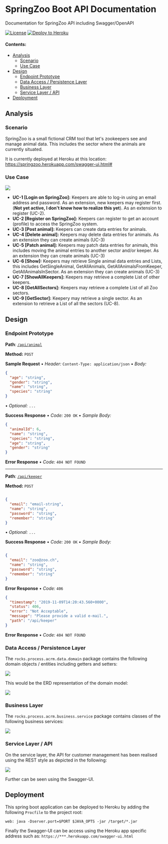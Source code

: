 # SpringZoo Boot API Documentation

Documentation for SpringZoo API including Swagger/OpenAPI

[![License](http://img.shields.io/:license-apache-blue.svg)](http://www.apache.org/licenses/LICENSE-2.0.html)
[![Deploy to Heroku](https://img.shields.io/badge/deploy%20to-Heroku-6762a6.svg?longCache=true)](https://heroku.com/deploy)

#### Contents:
- [Analysis](#analysis)
  - [Scenario](#scenario)
  - [Use Case](#use-case)
- [Design](#design)
  - [Endpoint Prototype](#endpoint-prototype)
  - [Data Access / Persistence Layer](#data-access--persistence-layer)
  - [Business Layer](#business-layer)
  - [Service Layer / API](#service-layer--api)
- [Deployment](#deployment)

## Analysis

### Scenario

SpringZoo is a small fictional CRM tool that let's zookeepers see and manage animal data. This includes the sector where the animals are currently situated.

It is currently deployed at Heroku at this location:
https://springzoo.herokuapp.com/swagger-ui.html#

### Use Case
![](images/SpringZoo-Use-Case.png)
- **UC-1 [Login on SpringZoo]:** Keepers are able to log-in using an email address and password. As an extension, new keepers may register first. (**Not yet active, I don't know how to realize this yet**). As an extension to register (UC-2).
- **UC-2 [Register on SpringZoo]:** Keepers can register to get an account (profile) to access the SpringZoo system.
- **UC-3 [Post animal]:** Keepers can create data entries for animals.
- **UC-4 [Delete animal]:** Keepers may delete data entries for animals. As an extension they can create animals (UC-3)
- **UC-5 [Patch animal]:** Keepers may patch data entries for animals, this includes moving the animal entries to another sector and/or keeper. As an extension they can create animals (UC-3)
- **UC-6 [Show]:** Keepers may retrieve Single animal data entries and Lists, this includes GetSingleAnimal, GetAllAnimals, GetAllAnimalsFromKeeper, GetAllAnimalsInSector. As an extension they can create animals (UC-3)
- **UC-7 [ShowAllKeepers]:** Keepers may retrieve a complete List of other keepers.
- **UC-8 [GetAllSectors]:** Keepers may retrieve a complete List of all Zoo sectors.
- **UC-9 [GetSector]:** Keepery may retrieve a single sector. As an extension to retrieve a List of all the sectors (UC-8).

## Design

### Endpoint Prototype
**Path**: [`/api/animal`](/api/customer) 

**Method:** `POST`

**Sample Request**  • *Header:* `Content-Type: application/json` • *Body:*

```JSON
{
  "age": "string",
  "gender": "string",
  "name": "string",
  "species": "string"
}
```

• *Optional:* `...`
  
**Success Response**  • *Code:* `200 OK` • *Sample Body:*

```JSON
{
  "animalId": 6,
  "name": "string",
  "species": "string",
  "age": "string",
  "gender": "string"
}
```

**Error Response** • *Code:* `404 NOT FOUND`

-------------------------------------------------------------------------------------------

**Path**: [`/api/keeper`](/api/keeper)

**Method:** `POST`

```JSON

{
  "email": "email-string",
  "name": "string",
  "password": "string",
  "remember": "string"
}

```
• *Optional:* `...`

**Success Response**  • *Code:* `200 OK` • *Sample Body:*

```JSON

{
  "email": "zoo@zoo.ch",
  "name": "string",
  "password": "string",
  "remember": "string"
}

```

**Error Response** • *Code:* `406`

```JSON
{
  "timestamp": "2019-11-09T14:20:43.560+0000",
  "status": 406,
  "error": "Not Acceptable",
  "message": "Please provide a valid e-mail.",
  "path": "/api/keeper"
}
```

**Error Response** • *Code:* `404 NOT FOUND`


### Data Access / Persistence Layer

The `rocks.process.acrm.data.domain` package contains the following domain objects / entities including getters and setters:

![](images/SpringZoo-Domain-Model.png)

This would be the ERD representation of the domain model:

![](images/SpringZoo-ERD.png)

### Business Layer

The `rocks.process.acrm.business.service` package contains classes of the following business services:

![](images/SpringZoo-Business-Layer.png)


### Service Layer / API

On the service layer, the API for customer management has been realised using the REST style as depicted in the following:

![](images/SpringZoo-API-VP.png)

Further can be seen using the Swagger-UI.

## Deployment

This spring boot application can be deployed to Heroku by adding the following `Procfile` to the project root:
```console
web: java -Dserver.port=$PORT $JAVA_OPTS -jar /target/*.jar
```

Finally the Swagger-UI can be access using the Heroku app specific address such as: `https://***.herokuapp.com/swagger-ui.html`
